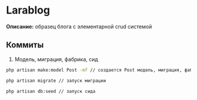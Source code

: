 # Larablog  
  
__Описание:__ образец блога с элементарной crud системой  

## Коммиты  
1. Модель, миграция, фабрика, сид  
```sh
php artisan make:model Post -mf // создается Post модель, миграция, фабрика
```
```sh
php artisan migrate // запуск миграции
```
```sh
php artisan db:seed // запуск сида 
```